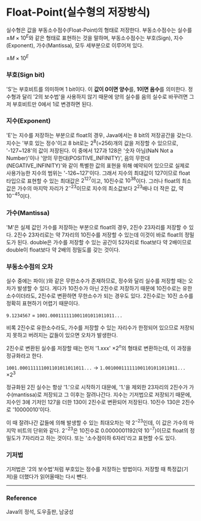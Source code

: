 <script type="text/javascript"
        src="https://cdnjs.cloudflare.com/ajax/libs/mathjax/2.7.0/MathJax.js?config=TeX-AMS_CHTML"></script>
        

# Float-Point(실수형의 저장방식)

실수형은 값을 부동소수점수(Float-Point)의 형태로 저장한다. 부동소수점수는 실수를 $\pm M \times 10^E$와 같은 형태로 표현하는 것을 말하며, 부동소수점수는 부호(Sign), 지수(Exponent), 가수(Mantissa), 모두 세부분으로 이루어져 있다.

$`\pm M \times 10^E`$

### 부호(Sign bit)

'S'는 부호비트를 의미하며 1 bit이다. 이 **값이 0이면 양수**를, **1이면 음수**를 의미한다. 정수형과 달리 '2의 보수법'을 사용하지 않기 때문에 양의 실수를 음의 실수로 바꾸려면 그저 부호비트만 0에서 1로 변경하면 된다.

### 지수(Exponent)

'E'는 지수를 저장하는 부분으로 float의 경우, Java에서는 8 bit의 저장공간을 갖는다. 지수는 '부호 있는 정수'이고 8 bit로는 $2^8$(=256)개의 값을 저장할 수 있으므로, '-127~128'의 값이 저장된다. 이 중에서 127과 128은 '숫자 아님(NaN Not a Number)'이나 '양의 무한대(POSITIVE_INFINITY)', 음의 무한대(NEGATIVE_INFINITY)'와 같이 특별한 값의 표현을 위해 예약되어 있으므로 실제로 사용가능한 지수의 범위는 '-126~127'이다. 그래서 지수의 최대값이 127이므로 float타입으로 표현할 수 있는 최대값은 $2^{127}$이고, 10진수로 $10^{38}$이다. 그러나 float의 최소값은 가수의 마지막 자리가 $2^{-23}$이므로 지수의 최소값보다 $2^{23}$배나 더 작은 값, 약 $10^{-45}$이다.

### 가수(Mantissa)

'M'은 실제 값인 가수를 저장하는 부분으로 float의 경우, 2진수 23자리를 저장할 수 있다. 2진수 23자리로는 약 7자리의 10진수를 저장할 수 있는데 이것이 바로 float의 정밀도가 된다. double은 가수를 저장할 수 있는 공간이 52자리로 float보다 약 2배이므로 double이 float보다 약 2배의 정밀도를 갖는 것이다.

### 부동소수점의 오차

실수 중에는 파이( )와 같은 무한소수가 존재하므로, 정수와 달리 실수를 저장할 때는 오차가 발생할 수 있다. 게다가 10진수가 아닌 2진수로 저장하기 때문에 10진수로는 유한소수이더라도, 2진수로 변환하면 무한소수가 되는 경우도 있다. 2진수로는 10진 소수를 정확히 표현하기 어렵기 때문이다.

`9.1234567` = `1001.000111111001101011011011...`

비록 2진수로 유한소수라도, 가수를 저장할 수 있는 자리수가 한정되어 있으므로 저장되지 못하고 버려지는 값들이 있으면 오차가 발생한다.

2진수로 변환된 실수를 저장할 때는 먼저 '1.xxx' $\times 2^{n}$의 형태로 변환하는데, 이 과정을 정규화라고 한다.

`1001.000111111001101011011011...` → `1.001000111111001101011011011...` $\times 2^3$

정규화된 2진 실수는 항상 '1.'으로 시작하기 대문에, '1.'을 제외한 23자리의 2진수가 가수(mantissa)로 저장되고 그 이후는 잘려나간다. 지수는 기저법으로 저장되기 때문에, 지수인 3에 기저인 127을 더한 130이 2진수로 변환되어 저장된다. 10진수 130은 2진수로 '10000010'이다. 

이 때 잘려나간 값들에 의해 발생할 수 있는 최대오차는 약 $2^{-23}$인데, 이 값은 가수의 마지막 비트의 단위와 같다. $2^{-23}$은 10진수로 0.0000001192(약 $10^{-7}$)이므로 float의 정밀도가 7자리라고 하는 것이다. 또는 '소수점이하 6자리'라고 표현할 수도 있다.

### 기저법

기저법은 '2의 보수법'처럼 부호있는 정수를 저장하는 방법이다. 저장할 때 특정값(기저)을 더했다가 읽어올때는 다시 뺀다.

---

### Reference

Java의 정석, 도우출판, 남궁성

<script type="text/x-mathjax-config">
MathJax.Hub.Config({
tex2jax: {
inlineMath: [['$','$'], ['\\(','\\)']],
processEscapes: true},
jax: ["input/TeX","input/MathML","input/AsciiMath","output/CommonHTML"],
extensions: ["tex2jax.js","mml2jax.js","asciimath2jax.js","MathMenu.js","MathZoom.js","AssistiveMML.js", "[Contrib]/a11y/accessibility-menu.js"],
TeX: {
extensions: ["AMSmath.js","AMSsymbols.js","noErrors.js","noUndefined.js"],
equationNumbers: {
autoNumber: "AMS"
}
}
});
</script>